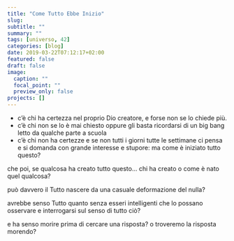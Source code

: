 ```yaml
---
title: "Come Tutto Ebbe Inizio"
slug:
subtitle: ""
summary: ""
tags: [universo, 42]
categories: [blog]
date: 2019-03-22T07:12:17+02:00
featured: false
draft: false
image:
  caption: ""
  focal_point: ""
  preview_only: false
projects: []
---
```


- c’è chi ha certezza nel proprio Dio creatore, e forse non se lo chiede più.
- c’è chi non se lo è mai chiesto oppure gli basta ricordarsi di un big bang letto da qualche parte a scuola
- c’è chi non ha certezze e se non tutti i giorni tutte le settimane ci pensa e si domanda con grande interesse e stupore: ma come è iniziato tutto questo?

che poi, se qualcosa ha creato tutto questo... chi ha creato o come è nato quel qualcosa?

può davvero il Tutto nascere da una casuale deformazione del nulla?

avrebbe senso Tutto quanto senza esseri intelligenti che lo possano osservare e interrogarsi sul senso di tutto ciò?

e ha senso morire prima di cercare una risposta?
o troveremo la risposta morendo?
